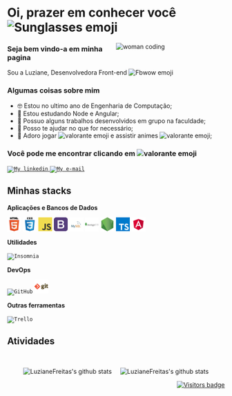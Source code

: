 # Oi, prazer em conhecer você <img width="30" src="https://emojis.slackmojis.com/emojis/images/1531849430/4246/blob-sunglasses.gif?1531849430" alt="Sunglasses emoji" />

<img align="right" width="50%" src="https://media.giphy.com/media/L1R1tvI9svkIWwpVYr/giphy.gif" alt="woman coding" />

### Seja bem vindo-a em minha pagina

<p>
  Sou a Luziane, Desenvolvedora Front-end <img width="20" src="https://emojis.slackmojis.com/emojis/images/1594314885/9662/fbwow.gif?1594314885" alt="Fbwow emoji" />
</p>  


### Algumas coisas sobre mim
- 🤓 Estou no ultimo ano de Engenharia de Computação;
- 🌱 Estou estudando Node e Angular;
- 👯 Possuo alguns trabalhos desenvolvidos em grupo na faculdade;
- 🤔 Posso te ajudar no que for necessário;
- 💬 Adoro jogar <img width="20" src="https://emojis.slackmojis.com/emojis/images/1589798377/9104/valorant.png?1589798377" alt="valorante emoji" /> e assistir animes <img width="20" src="https://emojis.slackmojis.com/emojis/images/1571766665/6754/anime.gif?1571766665" alt="valorante emoji" />;

### Você pode me encontrar clicando em <img width="17" src="https://emojis.slackmojis.com/emojis/images/1532135484/4258/click.png?1532135484" alt="valorante emoji" /> 

<a href="https://www.linkedin.com/in/freitasluziane/">
  <code><img alt="My linkedin" width="28" src="https://www.flaticon.com/svg/static/icons/svg/1383/1383262.svg" /></code>
</a>

<a href="mailto:freitas.lu@outlook.com">
  <code><img alt="My e-mail" width="32" src="https://www.flaticon.com/svg/static/icons/svg/324/324123.svg" /></code>
</a>

## Minhas stacks

**Aplicações e Bancos de Dados**

<code><img height="32" src="https://raw.githubusercontent.com/github/explore/80688e429a7d4ef2fca1e82350fe8e3517d3494d/topics/html/html.png" alt="HTML5"/></code>
<code><img height="32" src="https://raw.githubusercontent.com/github/explore/80688e429a7d4ef2fca1e82350fe8e3517d3494d/topics/css/css.png" alt="CSS"/></code>
<code><img height="32" src="https://raw.githubusercontent.com/github/explore/80688e429a7d4ef2fca1e82350fe8e3517d3494d/topics/javascript/javascript.png" alt="Javascript"/></code>
<code><img height="32" src="https://raw.githubusercontent.com/github/explore/80688e429a7d4ef2fca1e82350fe8e3517d3494d/topics/bootstrap/bootstrap.png" alt="Bootstrap"/></code>
<code><img height="32" src="https://raw.githubusercontent.com/github/explore/80688e429a7d4ef2fca1e82350fe8e3517d3494d/topics/mysql/mysql.png" alt="MySQL"/></code>
<code><img height="32" src="https://raw.githubusercontent.com/github/explore/80688e429a7d4ef2fca1e82350fe8e3517d3494d/topics/mongodb/mongodb.png" alt="MongoDB"/></code>
<code><img height="32" src="https://raw.githubusercontent.com/github/explore/80688e429a7d4ef2fca1e82350fe8e3517d3494d/topics/nodejs/nodejs.png" alt="Nodejs"/></code>
<code><img height="32" src="https://raw.githubusercontent.com/github/explore/80688e429a7d4ef2fca1e82350fe8e3517d3494d/topics/typescript/typescript.png" alt="Typescript"/></code>
<code><img height="32" src="https://raw.githubusercontent.com/github/explore/80688e429a7d4ef2fca1e82350fe8e3517d3494d/topics/angular/angular.png" alt="Angular"/></code>

**Utilidades**

<code><img height="32" src="https://dashboard.snapcraft.io/site_media/appmedia/2018/04/twitter-card-icon.png" alt="Insomnia"/></code>

**DevOps**

<code><img height="32" src="https://cdn3.iconfinder.com/data/icons/inficons/512/github.png" alt="GitHub"/></code>
<code><img height="32" src="https://raw.githubusercontent.com/github/explore/80688e429a7d4ef2fca1e82350fe8e3517d3494d/topics/git/git.png" alt="Git"/></code>

**Outras ferramentas**

<code><img height="32" src="https://cdn.iconscout.com/icon/free/png-512/trello-6-569395.png" alt="Trello"/></code>

## Atividades

</br>

<p align="center">
  <img src="https://github-readme-stats.vercel.app/api?username=LuzianeFreitas&show_icons=true&theme=dracula" alt="LuzianeFreitas's github stats" />
  &nbsp &nbsp
  <img src="https://github-readme-stats.vercel.app/api/top-langs/?username=LuzianeFreitas&layout=compact" alt="LuzianeFreitas's github stats" />
</p>




<p align="right">
  <a href="https://badges.pufler.dev">
      <img src="https://badges.pufler.dev/visits/LuzianeFreitas/LuzianeFreitas" alt="Visitors badge" />
   </a>
</p>
